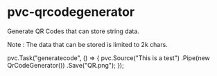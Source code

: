 pvc-qrcodegenerator
========
Generate QR Codes that can store string data. 

Note : The data that can be stored is limited to 2k chars.

pvc.Task("generatecode", () => {
    pvc.Source("This is a test")
       .Pipe(new QrCodeGenerator())
	   .Save("QR.png");
});
